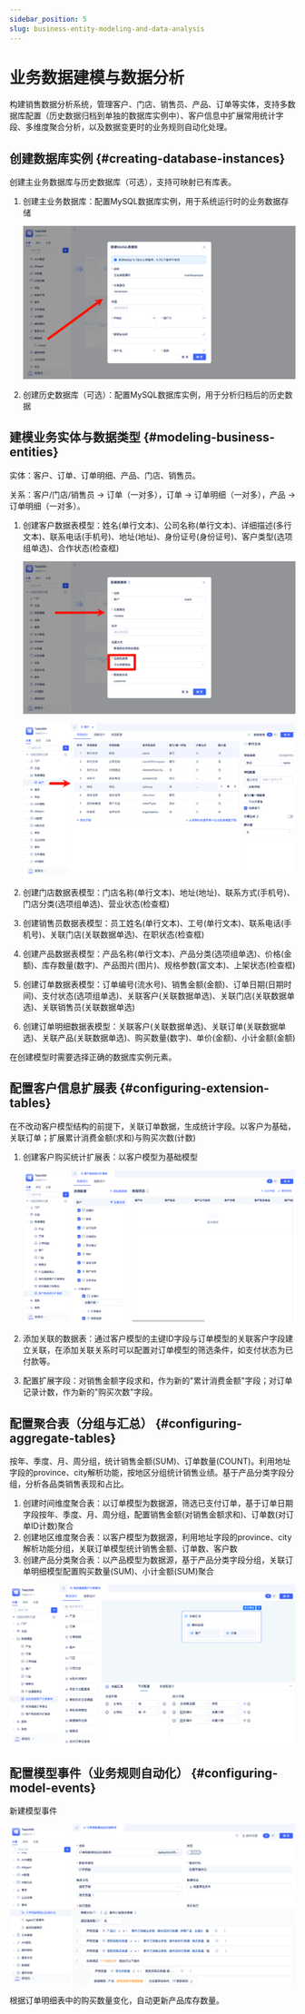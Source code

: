 ```yaml
---
sidebar_position: 5
slug: business-entity-modeling-and-data-analysis
---
```


# 业务数据建模与数据分析
构建销售数据分析系统，管理客户、门店、销售员、产品、订单等实体，支持多数据库配置（历史数据归档到单独的数据库实例中）、客户信息中扩展常用统计字段、多维度聚合分析，以及数据变更时的业务规则自动化处理。

## 创建数据库实例 {#creating-database-instances}
创建主业务数据库与历史数据库（可选），支持可映射已有库表。

1. 创建主业务数据库：配置MySQL数据库实例，用于系统运行时的业务数据存储
   
    ![创建主业务数据库](./img/jitorm/create-database-element.png)
   
2. 创建历史数据库（可选）：配置MySQL数据库实例，用于分析归档后的历史数据

## 建模业务实体与数据类型 {#modeling-business-entities}
实体：客户、订单、订单明细、产品、门店、销售员。

关系：客户/门店/销售员 → 订单（一对多），订单 → 订单明细（一对多），产品 → 订单明细（一对多）。

1. 创建客户数据表模型：姓名(单行文本)、公司名称(单行文本)、详细描述(多行文本)、联系电话(手机号)、地址(地址)、身份证号(身份证号)、客户类型(选项组单选)、合作状态(检查框)
   
   ![创建数据表模型](./img/jitorm/create-data-table-model.png)

   ![配置模型字段](./img/jitorm/configure-model-fields.png)

2. 创建门店数据表模型：门店名称(单行文本)、地址(地址)、联系方式(手机号)、门店分类(选项组单选)、营业状态(检查框)
3. 创建销售员数据表模型：员工姓名(单行文本)、工号(单行文本)、联系电话(手机号)、关联门店(关联数据单选)、在职状态(检查框)
4. 创建产品数据表模型：产品名称(单行文本)、产品分类(选项组单选)、价格(金额)、库存数量(数字)、产品图片(图片)、规格参数(富文本)、上架状态(检查框)
5. 创建订单数据表模型：订单编号(流水号)、销售金额(金额)、订单日期(日期时间)、支付状态(选项组单选)、关联客户(关联数据单选)、关联门店(关联数据单选)、关联销售员(关联数据单选)
6. 创建订单明细数据表模型：关联客户(关联数据单选)、关联订单(关联数据单选)、关联产品(关联数据单选)、购买数量(数字)、单价(金额)、小计金额(金额)

在创建模型时需要选择正确的数据库实例元素。

## 配置客户信息扩展表 {#configuring-extension-tables}
在不改动客户模型结构的前提下，关联订单数据，生成统计字段。以客户为基础，关联订单；扩展累计消费金额(求和)与购买次数(计数)

1. 创建客户购买统计扩展表：以客户模型为基础模型
   
   ![配置扩展表](./img/jitorm/configure-extended-table.png)

2. 添加关联的数据表：通过客户模型的主键ID字段与订单模型的关联客户字段建立关联，在添加关联关系时可以配置对订单模型的筛选条件，如支付状态为已付款等。
3. 配置扩展字段：对销售金额字段求和，作为新的"累计消费金额"字段；对订单记录计数，作为新的"购买次数"字段。

## 配置聚合表（分组与汇总） {#configuring-aggregate-tables}
按年、季度、月、周分组，统计销售金额(SUM)、订单数量(COUNT)。利用地址字段的province、city解析功能，按地区分组统计销售业绩。基于产品分类字段分组，分析各品类销售表现和占比。

1. 创建时间维度聚合表：以订单模型为数据源，筛选已支付订单，基于订单日期字段按年、季度、月、周分组，配置销售金额(对销售金额求和)、订单数(对订单ID计数)聚合
2. 创建地区维度聚合表：以客户模型为数据源，利用地址字段的province、city解析功能分组，关联订单模型统计销售金额、订单数、客户数
3. 创建产品分类聚合表：以产品模型为数据源，基于产品分类字段分组，关联订单明细模型配置购买数量(SUM)、小计金额(SUM)聚合

![配置聚合表](./img/jitorm/configure-aggregate-table.png)

## 配置模型事件（业务规则自动化） {#configuring-model-events}
新建模型事件

![配置模型事件](./img/jitorm/configure-model-events.png)

根据订单明细表中的购买数量变化，自动更新产品库存数量。
